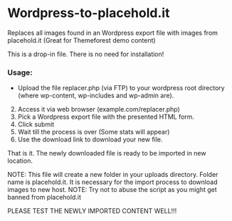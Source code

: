Wordpress-to-placehold.it
=========================

Replaces all images found in an Wordpress export file with images from placehold.it (Great for Themeforest demo content)

This is a drop-in file. There is no need for installation!

### Usage:
* Upload the file replacer.php (via FTP) to your wordpress root directory (where wp-content, wp-includes and wp-admin are).
2. Access it via web browser (example.com/replacer.php)
3. Pick a Wordpress export file with the presented HTML form.
4. Click submit
5. Wait till the process is over (Some stats will appear)
6. Use the download link to download your new file.


That is it. The newly downloaded file is ready to be imported in new location. 

NOTE: This file will create a new folder in your uploads directory. Folder name is placehold.it. It is necessary for the import process to download images to new host.
NOTE: Try not to abuse the script as you might get banned from placehold.it

PLEASE TEST THE NEWLY IMPORTED CONTENT WELL!!!



